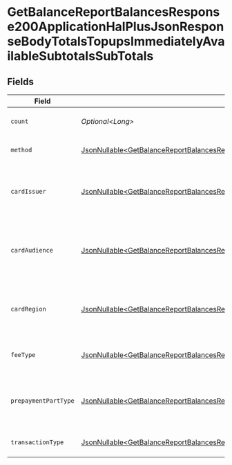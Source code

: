 # GetBalanceReportBalancesResponse200ApplicationHalPlusJsonResponseBodyTotalsTopupsImmediatelyAvailableSubtotalsSubTotals


## Fields

| Field                                                                                                                                                                                                                                                                                                          | Type                                                                                                                                                                                                                                                                                                           | Required                                                                                                                                                                                                                                                                                                       | Description                                                                                                                                                                                                                                                                                                    | Example                                                                                                                                                                                                                                                                                                        |
| -------------------------------------------------------------------------------------------------------------------------------------------------------------------------------------------------------------------------------------------------------------------------------------------------------------- | -------------------------------------------------------------------------------------------------------------------------------------------------------------------------------------------------------------------------------------------------------------------------------------------------------------- | -------------------------------------------------------------------------------------------------------------------------------------------------------------------------------------------------------------------------------------------------------------------------------------------------------------- | -------------------------------------------------------------------------------------------------------------------------------------------------------------------------------------------------------------------------------------------------------------------------------------------------------------- | -------------------------------------------------------------------------------------------------------------------------------------------------------------------------------------------------------------------------------------------------------------------------------------------------------------- |
| `count`                                                                                                                                                                                                                                                                                                        | *Optional\<Long>*                                                                                                                                                                                                                                                                                              | :heavy_minus_sign:                                                                                                                                                                                                                                                                                             | Number of transactions of this type                                                                                                                                                                                                                                                                            | 50                                                                                                                                                                                                                                                                                                             |
| `method`                                                                                                                                                                                                                                                                                                       | [JsonNullable\<GetBalanceReportBalancesResponse200ApplicationHalPlusJsonResponseBodyTotalsTopupsImmediatelyAvailableSubtotalsMethod>](../../models/operations/GetBalanceReportBalancesResponse200ApplicationHalPlusJsonResponseBodyTotalsTopupsImmediatelyAvailableSubtotalsMethod.md)                         | :heavy_minus_sign:                                                                                                                                                                                                                                                                                             | Payment type of the transactions                                                                                                                                                                                                                                                                               | creditcard                                                                                                                                                                                                                                                                                                     |
| `cardIssuer`                                                                                                                                                                                                                                                                                                   | [JsonNullable\<GetBalanceReportBalancesResponse200ApplicationHalPlusJsonResponseBodyTotalsTopupsImmediatelyAvailableSubtotalsCardIssuer>](../../models/operations/GetBalanceReportBalancesResponse200ApplicationHalPlusJsonResponseBodyTotalsTopupsImmediatelyAvailableSubtotalsCardIssuer.md)                 | :heavy_minus_sign:                                                                                                                                                                                                                                                                                             | In case of payments transactions with card, the card issuer will be available                                                                                                                                                                                                                                  | amex                                                                                                                                                                                                                                                                                                           |
| `cardAudience`                                                                                                                                                                                                                                                                                                 | [JsonNullable\<GetBalanceReportBalancesResponse200ApplicationHalPlusJsonResponseBodyTotalsTopupsImmediatelyAvailableSubtotalsCardAudience>](../../models/operations/GetBalanceReportBalancesResponse200ApplicationHalPlusJsonResponseBodyTotalsTopupsImmediatelyAvailableSubtotalsCardAudience.md)             | :heavy_minus_sign:                                                                                                                                                                                                                                                                                             | In case of payments trnsactions with card, the card audience will be available.                                                                                                                                                                                                                                | other                                                                                                                                                                                                                                                                                                          |
| `cardRegion`                                                                                                                                                                                                                                                                                                   | [JsonNullable\<GetBalanceReportBalancesResponse200ApplicationHalPlusJsonResponseBodyTotalsTopupsImmediatelyAvailableSubtotalsCardRegion>](../../models/operations/GetBalanceReportBalancesResponse200ApplicationHalPlusJsonResponseBodyTotalsTopupsImmediatelyAvailableSubtotalsCardRegion.md)                 | :heavy_minus_sign:                                                                                                                                                                                                                                                                                             | In case of payments transactions with card, the card region will be available.                                                                                                                                                                                                                                 | domestic                                                                                                                                                                                                                                                                                                       |
| `feeType`                                                                                                                                                                                                                                                                                                      | [JsonNullable\<GetBalanceReportBalancesResponse200ApplicationHalPlusJsonResponseBodyTotalsTopupsImmediatelyAvailableSubtotalsFeeType>](../../models/operations/GetBalanceReportBalancesResponse200ApplicationHalPlusJsonResponseBodyTotalsTopupsImmediatelyAvailableSubtotalsFeeType.md)                       | :heavy_minus_sign:                                                                                                                                                                                                                                                                                             | Present when the transaction represents a fee.                                                                                                                                                                                                                                                                 | payment-fee                                                                                                                                                                                                                                                                                                    |
| `prepaymentPartType`                                                                                                                                                                                                                                                                                           | [JsonNullable\<GetBalanceReportBalancesResponse200ApplicationHalPlusJsonResponseBodyTotalsTopupsImmediatelyAvailableSubtotalsPrepaymentPartType>](../../models/operations/GetBalanceReportBalancesResponse200ApplicationHalPlusJsonResponseBodyTotalsTopupsImmediatelyAvailableSubtotalsPrepaymentPartType.md) | :heavy_minus_sign:                                                                                                                                                                                                                                                                                             | Prepayment part: fee itself, reimbursement, discount, VAT or rounding compensation.                                                                                                                                                                                                                            | fee                                                                                                                                                                                                                                                                                                            |
| `transactionType`                                                                                                                                                                                                                                                                                              | [JsonNullable\<GetBalanceReportBalancesResponse200ApplicationHalPlusJsonResponseBodyTotalsTopupsImmediatelyAvailableSubtotalsTransactionType>](../../models/operations/GetBalanceReportBalancesResponse200ApplicationHalPlusJsonResponseBodyTotalsTopupsImmediatelyAvailableSubtotalsTransactionType.md)       | :heavy_minus_sign:                                                                                                                                                                                                                                                                                             | Represents the transaction type                                                                                                                                                                                                                                                                                | payment                                                                                                                                                                                                                                                                                                        |